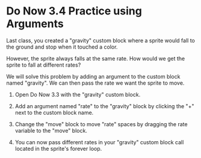# Do Now 3.4 Practice using Arguments

Last class, you created a "gravity" custom block where a sprite would fall to the ground and stop when it touched a color.

However, the sprite always falls at the same rate.  How would we get the sprite to fall at different rates?

We will solve this problem by adding an argument to the custom block named "gravity".  We can then pass the rate we want the sprite to move.

1. Open Do Now 3.3 with the "gravity" custom block.

2. Add an argument named "rate" to the "gravity" block by clicking the "+" next to the custom block name.

3. Change the "move" block to move "rate" spaces by dragging the rate variable to the "move" block.

4. You can now pass different rates in your "gravity" custom block call located in the sprite's forever loop.
